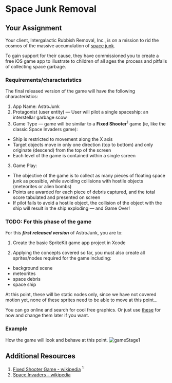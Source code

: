 # Space Junk Removal

## Your Assignment
Your client, Intergalactic Rubbish Removal, Inc., is on a mission to rid the cosmos of the massive accumulation of [space junk](https://en.wikipedia.org/wiki/Space_debris).

To gain support for their cause, they have commissioned you to create a free iOS game app to illustrate to children of all ages the process and pitfalls of collecting space garbage.

### Requirements/characteristics
The final released version of the game will have the following characteristics:

1. App Name: AstroJunk
2. Protagonist (user entity) &mdash; User will pilot a single spaceship: an interstellar garbage scow
3. Game Type &mdash; game will be similar to a **Fixed Shooter**<sup>1</sup> game (ie, like the classic Space Invaders game):
- Ship is restricted to movement along the X axis
- Target objects move in only one direction (top to bottom) and only originate (descend) from the top of the screen
- Each level of the game is contained within a single screen
3. Game Play:
- The objective of the game is to collect as many pieces of floating space junk as possible, while avoiding collisions with hostile objects (meteorites or alien bombs)
- Points are awarded for each piece of debris captured, and the total score tabulated and presented on screen
- If pilot fails to avoid a hostile object, the collision of the object with the ship will result in the ship exploding &mdash; and Game Over!

<!-- TODO: rewrite this as a User Story? -->

### TODO: For this phase of the game

For this __*first released version*__ of AstroJunk, you are to:

1. Create the basic SpriteKit game app project in Xcode

2. Applying the concepts covered so far, you must also create all sprites/nodes required for the game including:

- background scene
- meteorites
- space debris
- space ship

At this point, these will be static nodes only, since we have not covered motion yet, none of these sprites need to be able to move at this point...

You can go online and search for cool free graphics. Or just use [these](/assets/gameAssets.zip) for now and change them later if you want.

### Example

How the game will look and behave at this point.
![gameStage1](assets/stage1.png)


## Additional Resources

1. [Fixed Shooter Game - wikipedia](https://en.wikipedia.org/wiki/Shoot_%27em_up#Fixed_shooters) <sup>1</sup>
2. [Space Invaders - wikipedia](https://en.wikipedia.org/wiki/Space_Invaders)
